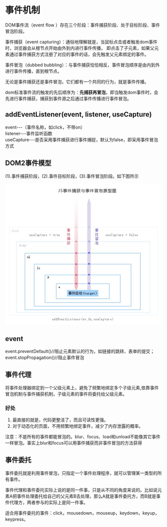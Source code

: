 # 事件机制

DOM事件流（event flow ）存在三个阶段：事件捕获阶段、处于目标阶段、事件冒泡阶段。

事件捕获（event capturing）：通俗地理解就是，当鼠标点击或者触发dom事件时，浏览器会从根节点开始由外到内进行事件传播，
即点击了子元素，如果父元素通过事件捕获方式注册了对应的事件的话，会先触发父元素绑定的事件。

事件冒泡（dubbed bubbling）：与事件捕获恰恰相反，事件冒泡顺序是由内到外进行事件传播，直到根节点。

无论是事件捕获还是事件冒泡，它们都有一个共同的行为，就是事件传播。

dom标准事件流的触发的先后顺序为：**先捕获再冒泡**，即当触发dom事件时，会先进行事件捕获，捕获到事件源之后通过事件传播进行事件冒泡。

## addEventListener(event, listener, useCapture)

event---（事件名称，如click，不带on）  
listener---事件监听函数  
useCapture---是否采用事件捕获进行事件捕捉，默认为false，即采用事件冒泡方式

## DOM2事件模型
(1).事件捕获阶段，(2).事件目标阶段，(3).事件冒泡阶段。如下图所示

![img.png](img/捕获冒泡.png)

## event
event.preventDefault()//阻止元素默认的行为，如链接的跳转、表单的提交；
event.stopPropagation()//阻止事件冒泡

## 事件代理

将事件处理器绑定到一个父级元素上，避免了频繁地绑定多个子级元素,依靠事件冒泡机制与事件捕获机制，子级元素的事件将委托给父级元素。

### 好处
1. 最直接的就是，代码更整洁了，而且可读性更强。 
2. 对于动态化的页面，不用频繁地绑定事件，减少了内存泄露的概率。

注意：不是所有的事件都能冒泡的。blur、focus、load和unload不能像其它事件一样冒泡。事实上blur和focus可以用事件捕获而非事件冒泡的方法获得

## 事件委托
事件委托就是利用事件冒泡，只指定一个事件处理程序，就可以管理某一类型的所有事件。  

事件代理和事件委托实际上说的是同一件事，只是从不同的角度来说的。比如说元素A把事件处理委托给自己的父元素B去处理，那么A就是事件委托方，而B就是事件代理方，两者参与的实际上是同一件事。

适合用事件委托的事件：click，mousedown，mouseup，keydown，keyup，keypress。


